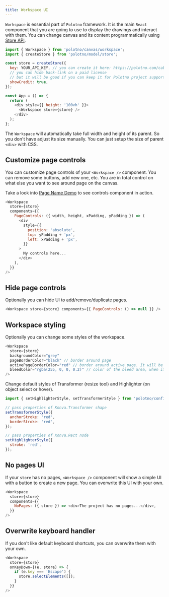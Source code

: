 ```yaml
---
title: Workspace UI
---
```


`Workspace` is essential part of `Polotno` framework. It is the main `React` component that you are going to use to display the drawings and interact with them. You can change canvas and its content programmatically using [Store API](/docs/store-overview).

```js
import { Workspace } from 'polotno/canvas/workspace';
import { createStore } from 'polotno/model/store';

const store = createStore({
  key: YOUR_API_KEY, // you can create it here: https://polotno.com/cabinet/
  // you can hide back-link on a paid license
  // but it will be good if you can keep it for Polotno project support
  showCredit: true,
});

const App = () => {
  return (
    <div style={{ height: '100vh' }}>
      <Workspace store={store} />
    </div>
  );
};
```

The `Workspace` will automatically take full width and height of its parent. So you don't have adjust its size manually. You can just setup the size of parent `<div>` with CSS.

## Customize page controls

You can customize page controls of your `<Workspace />` component. You can remove some buttons, add new one, etc. You are in total control on what else you want to see around page on the canvas.

Take a look into [Page Name Demo](/docs/demo-page-name) to see controls component in action.

```js
<Workspace
  store={store}
  components={{
    PageControls: ({ width, height, xPadding, yPadding }) => (
      <div
        style={{
          position: 'absolute',
          top: yPadding + 'px',
          left: xPadding + 'px',
        }}
      >
        My controls here...
      </div>
    ),
  }}
/>
```

## Hide page controls

Optionally you can hide UI to add/remove/duplicate pages.

```js
<Workspace store={store} components={{ PageControls: () => null }} />
```

## Workspace styling

Optionally you can change some styles of the workspace.

```js
<Workspace
  store={store}
  backgroundColor="grey"
  pageBorderColor="black" // border around page
  activePageBorderColor="red" // border around active page. It will be used only if you have several pages. Otherwise just pageBorderColor will be used
  bleedColor="rgba(255, 0, 0, 0.2)" // color of the bleed area, when it is toggled with `store.toggleBleed()`
/>
```

Change default styles of Transformer (resize tool) and Highlighter (on object select or hover).

```js
import { setHighlighterStyle, setTransformerStyle } from 'polotno/config';

// pass properties of Konva.Transformer shape
setTransformerStyle({
  anchorStroke: 'red',
  borderStroke: 'red',
});

// pass properties of Konva.Rect node
setHighlighterStyle({
  stroke: 'red',
});
```

## No pages UI

If your `store` has no pages, `<Workspace />` component will show a simple UI with a button to create a new page.
You can overwrite this UI with your own.

```js
<Workspace
  store={store}
  components={{
    NoPages: ({ store }) => <div>The project has no pages...</div>,
  }}
/>
```

## Overwrite keyboard handler

If you don't like default keyboard shortcuts, you can overwrite them with your own.

```js
<Workspace
  store={store}
  onKeyDown={(e, store) => {
    if (e.key === 'Escape') {
      store.selectElements([]);
    }
  }}
/>
```
